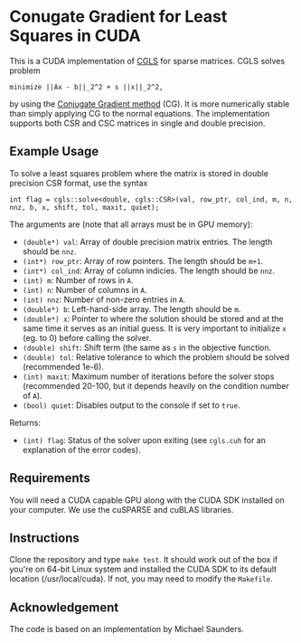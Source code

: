 Conugate Gradient for Least Squares in CUDA
===========================================

This is a CUDA implementation of [CGLS](http://web.stanford.edu/group/SOL/software/cgls/) for sparse matrices. CGLS solves problem

```
minimize ||Ax - b||_2^2 + s ||x||_2^2,
```

by using the [Conjugate Gradient method](http://en.wikipedia.org/wiki/Conjugate_gradient_method) (CG). It is more numerically stable than simply applying CG to the normal equations. The implementation supports both CSR and CSC matrices in single and double precision. 

Example Usage
-------------
To solve a least squares problem where the matrix is stored in double precision CSR format, use the syntax

```
int flag = cgls::solve<double, cgls::CSR>(val, row_ptr, col_ind, m, n, nnz, b, x, shift, tol, maxit, quiet);
```
The arguments are (note that all arrays must be in GPU memory):
  + `(double*) val`: Array of double precision matrix entries. The length should be `nnz`.
  + `(int*) row_ptr`: Array of row pointers. The length should be `m+1`.
  + `(int*) col_ind`: Array of column indicies. The length should be `nnz`.
  + `(int) m`: Number of rows in `A`.
  + `(int) n`: Number of columns in `A`.
  + `(int) nnz`: Number of non-zero entries in `A`.
  + `(double*) b`: Left-hand-side array. The length should be `m`.
  + `(double*) x`: Pointer to where the solution should be stored and at the same time it serves as an initial guess. It is very important to initialize `x` (eg. to 0) before calling the solver.
  + `(double) shift`: Shift term (the same as `s` in the objective function.
  + `(double) tol`: Relative tolerance to which the problem should be solved (recommended 1e-6).
  + `(int) maxit`: Maximum number of iterations before the solver stops (recommended 20-100, but it depends heavily on the condition number of `A`).
  + `(bool) quiet`: Disables output to the console if set to `true`.

Returns:
  + `(int) flag`: Status of the solver upon exiting (see `cgls.cuh` for an explanation of the error codes).

Requirements
------------
You will need a CUDA capable GPU along with the CUDA SDK installed on your computer. We use the  cuSPARSE and cuBLAS libraries.

Instructions
------------
Clone the repository and type `make test`. It should work out of the box if you're on 64-bit Linux system and installed the CUDA SDK to its default location (/usr/local/cuda). If not, you may need to modify the `Makefile`.

Acknowledgement
---------------
The code is based on an implementation by Michael Saunders.
